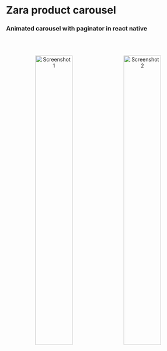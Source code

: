 # Zara product carousel
### Animated carousel with paginator in react native

<br/>
<br/>

<p align="center">
<img src="https://user-images.githubusercontent.com/40450695/117570498-f20ffc80-b0e7-11eb-88f7-6865623076b3.jpg" width="45%" alt="Screenshot 1" />
  &nbsp;&nbsp;
<img src="https://user-images.githubusercontent.com/40450695/117570499-f3d9c000-b0e7-11eb-9f99-5f2d3cafab6c.jpg" width="45%" alt="Screenshot 2" />
</p>
